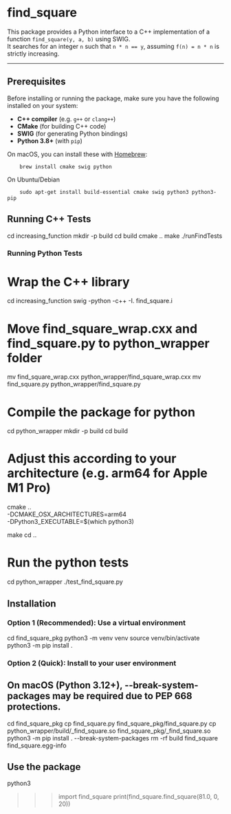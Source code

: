 # find_square

This package provides a Python interface to a C++ implementation of a function `find_square(y, a, b)` using SWIG.  
It searches for an integer `n` such that `n * n == y`, assuming `f(n) = n * n` is strictly increasing.

---

##  Prerequisites

Before installing or running the package, make sure you have the following installed on your system:

- **C++ compiler** (e.g. `g++` or `clang++`)
- **CMake** (for building C++ code)
- **SWIG** (for generating Python bindings)
- **Python 3.8+** (with `pip`)

On macOS, you can install these with [Homebrew](https://brew.sh/):

```
    brew install cmake swig python
```

On Ubuntu/Debian
```
    sudo apt-get install build-essential cmake swig python3 python3-pip
```


## Running C++ Tests
cd increasing_function
mkdir -p build
cd build
cmake ..
make
./runFindTests


###  Running Python Tests

# Wrap the C++ library
cd increasing_function
swig -python -c++ -I. find_square.i
# Move find_square_wrap.cxx and find_square.py to python_wrapper folder
mv find_square_wrap.cxx  python_wrapper/find_square_wrap.cxx 
mv find_square.py  python_wrapper/find_square.py

# Compile the package for python
cd python_wrapper
mkdir -p build
cd build

# Adjust this according to your architecture (e.g. arm64 for Apple M1 Pro)
cmake .. \
  -DCMAKE_OSX_ARCHITECTURES=arm64 \
  -DPython3_EXECUTABLE=$(which python3)

make
cd ..

# Run the python tests
cd python_wrapper
./test_find_square.py  


##  Installation

### Option 1 (Recommended): Use a virtual environment

cd find_square_pkg
python3 -m venv venv
source venv/bin/activate
python3 -m pip install .

### Option 2 (Quick): Install to your user environment
## On macOS (Python 3.12+), --break-system-packages may be required due to PEP 668 protections.
cd find_square_pkg
cp find_square.py find_square_pkg/find_square.py
cp python_wrapper/build/_find_square.so find_square_pkg/_find_square.so
python3 -m pip install . --break-system-packages
rm -rf build find_square find_square.egg-info

## Use the package 
python3
>>> import find_square
>>> print(find_square.find_square(81.0, 0, 20))